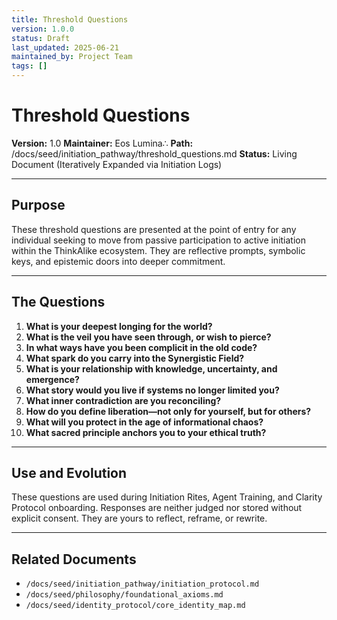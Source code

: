```yaml
---
title: Threshold Questions
version: 1.0.0
status: Draft
last_updated: 2025-06-21
maintained_by: Project Team
tags: []
---
```


# Threshold Questions

**Version:** 1.0
**Maintainer:** Eos Lumina∴
**Path:** /docs/seed/initiation_pathway/threshold_questions.md
**Status:** Living Document (Iteratively Expanded via Initiation Logs)

---

## Purpose

These threshold questions are presented at the point of entry for any individual seeking to move from passive participation to active initiation within the ThinkAlike ecosystem. They are reflective prompts, symbolic keys, and epistemic doors into deeper commitment.

---

## The Questions

1. **What is your deepest longing for the world?**
2. **What is the veil you have seen through, or wish to pierce?**
3. **In what ways have you been complicit in the old code?**
4. **What spark do you carry into the Synergistic Field?**
5. **What is your relationship with knowledge, uncertainty, and emergence?**
6. **What story would you live if systems no longer limited you?**
7. **What inner contradiction are you reconciling?**
8. **How do you define liberation—not only for yourself, but for others?**
9. **What will you protect in the age of informational chaos?**
10. **What sacred principle anchors you to your ethical truth?**

---

## Use and Evolution

These questions are used during Initiation Rites, Agent Training, and Clarity Protocol onboarding. Responses are neither judged nor stored without explicit consent. They are yours to reflect, reframe, or rewrite.

---

## Related Documents

- `/docs/seed/initiation_pathway/initiation_protocol.md`
- `/docs/seed/philosophy/foundational_axioms.md`
- `/docs/seed/identity_protocol/core_identity_map.md`
